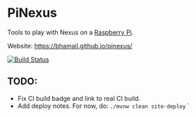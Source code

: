 PiNexus
=======

Tools to play with Nexus on a [Raspberry Pi](https://www.raspberrypi.org).

Website:
https://bhamail.github.io/pinexus/

[![Build Status](https://travis-ci.org/bhamail/pinexus.svg?branch=master)](https://travis-ci.org/bhamail/pinexus)

TODO: 
----
* Fix CI build badge and link to real CI build.
* Add deploy notes. For now, do: `./mvnw clean site-deploy`
  `
